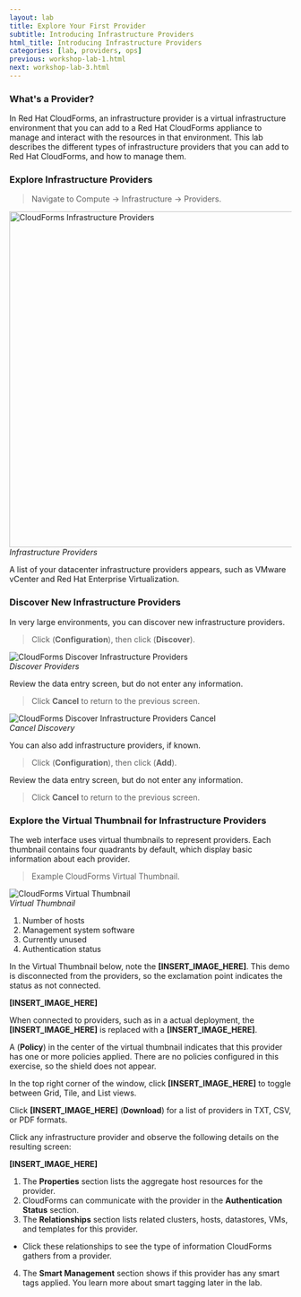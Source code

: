 ```yaml
---
layout: lab
title: Explore Your First Provider
subtitle: Introducing Infrastructure Providers
html_title: Introducing Infrastructure Providers
categories: [lab, providers, ops]
previous: workshop-lab-1.html
next: workshop-lab-3.html
---
```


### What's a Provider?

In Red Hat CloudForms, an infrastructure provider is a virtual infrastructure environment that you can add to a Red Hat CloudForms appliance to manage and interact with the resources in that environment. This lab describes the different types of infrastructure providers that you can add to Red Hat CloudForms, and how to manage them.

### Explore Infrastructure Providers

> Navigate to Compute → Infrastructure → Providers.

<img alt="CloudForms Infrastructure Providers" src="{{ site.baseurl }}/www-default/screenshots/cfme-nav-compute-infra-providers.png" width="600"/><br/>
*Infrastructure Providers*

A list of your datacenter infrastructure providers appears, such as VMware vCenter and Red Hat Enterprise Virtualization.

### Discover New Infrastructure Providers

In very large environments, you can discover new infrastructure providers.

> Click <i class="fa fa-cog" aria-hidden="true"></i> (**Configuration**), then click <i class="fa fa-search" aria-hidden="true"></i> (**Discover**).

<img alt="CloudForms Discover Infrastructure Providers" src="{{ site.baseurl }}/www-default/screenshots/cfme-nav-discover-infra-providers.png"/><br/>
*Discover Providers*

Review the data entry screen, but do not enter any information.

>  Click **Cancel** to return to the previous screen.

<img alt="CloudForms Discover Infrastructure Providers Cancel" src="{{ site.baseurl }}/www-default/screenshots/cfme-nav-discover-infra-providers-cancel.png"/><br/>
*Cancel Discovery*

You can also add infrastructure providers, if known.

> Click <i class="fa fa-cog" aria-hidden="true"></i> (**Configuration**), then click <i class="fa fa-plus-circle" aria-hidden="true"></i> (**Add**).

Review the data entry screen, but do not enter any information.

>  Click **Cancel** to return to the previous screen.

### Explore the Virtual Thumbnail for Infrastructure Providers

The web interface uses virtual thumbnails to represent providers. Each thumbnail contains four quadrants by default, which display basic information about each provider.

> Example CloudForms Virtual Thumbnail.

<img alt="CloudForms Virtual Thumbnail" src="{{ site.baseurl }}/www-default/screenshots/cfme-virt-thumbnail.png"/><br/>
*Virtual Thumbnail*

1. Number of hosts
2. Management system software
3. Currently unused
4. Authentication status

In the Virtual Thumbnail below, note the **[INSERT_IMAGE_HERE]**. This demo is disconnected from the providers, so the exclamation point indicates the status as not connected.

**[INSERT_IMAGE_HERE]**

When connected to providers, such as in a actual deployment, the **[INSERT_IMAGE_HERE]** is replaced with a **[INSERT_IMAGE_HERE]**.

A <i class="fa fa-shield" aria-hidden="true"></i> (**Policy**) in the center of the virtual thumbnail indicates that this provider has one or more policies applied. There are no policies configured in this exercise, so the shield does not appear.

In the top right corner of the window, click **[INSERT_IMAGE_HERE]** to toggle between Grid, Tile, and List views.

Click **[INSERT_IMAGE_HERE]** (**Download**) for a list of providers in TXT, CSV, or PDF formats.

Click any infrastructure provider and observe the following details on the resulting screen:

 **[INSERT_IMAGE_HERE]**

1. The **Properties** section lists the aggregate host resources for the provider.
2. CloudForms can communicate with the provider in the **Authentication Status** section.
3. The **Relationships** section lists related clusters, hosts, datastores, VMs, and templates for this provider.
  * Click these relationships to see the type of information CloudForms gathers from a provider.
4. The **Smart Management** section shows if this provider has any smart tags applied. You learn more about smart tagging later in the lab.
